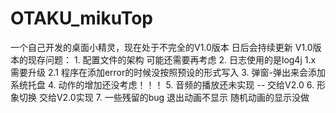 # OTAKU_mikuTop
一个自己开发的桌面小精灵，现在处于不完全的V1.0版本 日后会持续更新
V1.0版本的现存问题：
    1. 配置文件的架构 可能还需要再考虑
    2. 日志使用的是log4j 1.x  需要升级
       2.1 程序在添加error的时候没按照预设的形式写入
    3. 弹窗-弹出来会添加系统托盘
    4. 动作的增加还没考虑！！！
    5. 音频的播放还未实现 -- 交给V2.0
    6. 形象切换 交给V2.0实现
    7.  一些残留的bug 退出动画不显示 随机动画的显示没做
